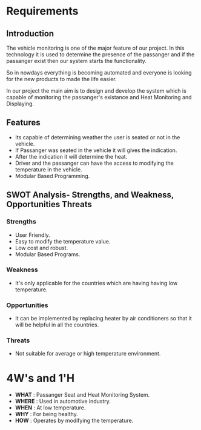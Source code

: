 # Requirements
## Introduction
The vehicle monitoring is one of the major feature of our project.
In this technology it is used to determine the presence of the passanger
and if the passanger exist then our system starts the functionality.

So in nowdays everything is becoming automated and everyone is looking for the new 
products to made the life easier.

In our project the main aim is to design and develop the system which is capable of 
monitoring the passanger's existance and Heat Monitoring and Displaying.

## Features
- Its capable of determining weather the user is seated or not in the vehicle.
- If Passanger was seated in the vehicle it will gives the indication.
- After the indication it will determine the heat.
- Driver and the passanger can have the access to modifying the temperature in the vehicle.
- Modular Based Programming.

## SWOT Analysis- Strengths, and Weakness, Opportunities Threats
### Strengths
- User Friendly.
- Easy to modify the temperature value.
- Low cost and robust.
- Modular Based Programs.

### Weakness
- It's only applicable for the countries which are having having low temperature.

### Opportunities
- It can be implemented by replacing heater by air conditioners so that it will be helpful in all the countries.

### Threats
- Not suitable for average or high temperature environment.

# 4W's and 1'H
- **WHAT** : Passanger Seat and Heat Monitoring System.
- **WHERE** : Used in automotive industry.
- **WHEN** : At low temperature.
- **WHY** : For being healthy.
- **HOW** : Operates by modifying the temperature.

